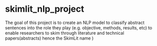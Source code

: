 # skimlit_nlp_project
The goal of this project is to create an NLP model to classify abstract sentences into the role they play (e.g. objective, methods, results, etc) to enable researchers to skim through literature and technical papers(abstracts) hence the SkimLit name )

